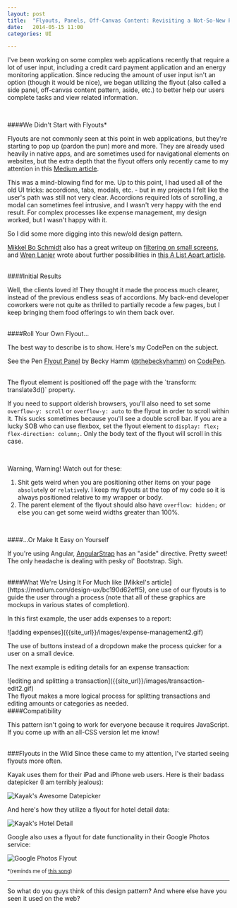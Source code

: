 ```yaml
---
layout: post
title:  "Flyouts, Panels, Off-Canvas Content: Revisiting a Not-So-New Pattern"
date:   2014-05-15 11:00 
categories: UI  

---
```


I've been working on some complex web applications recently that require a lot of user input, including a credit card payment application and an energy monitoring application.  Since reducing the amount of user input isn't an option (though it would be nice), we began utilizing the flyout (also called a side panel, off-canvas content pattern, aside, etc.) to better help our users complete tasks and view related information.

<br />

####We Didn't Start with Flyouts* 

Flyouts are not commonly seen at this point in web applications, but they're starting to pop up (pardon the pun) more and more.  They are already used heavily in native apps, and are sometimes used for navigational elements on websites, but the extra depth that the flyout offers only recently came to my attention in this [Medium article](https://medium.com/design-ux/bc190d62eff5).

This was a mind-blowing find for me.  Up to this point, I had used all of the old UI tricks: accordions, tabs, modals, etc. - but in my projects I felt like the user's path was still not very clear.  Accordions required lots of scrolling, a modal can sometimes feel intrusive, and I wasn't very happy with the end result.  For complex processes like expense management, my design worked, but I wasn't happy with it.

So I did some more digging into this new/old design pattern.

[Mikkel Bo Schmidt](https://twitter.com/mibosc) also has a great writeup on [filtering on small screens](https://medium.com/mobile-first-responsive-design/bbd6c04f09e1), and [Wren Lanier](https://twitter.com/heywren) wrote about further possibilities in [this A List Apart article](http://alistapart.com/article/the-z-axis-designing-for-the-future).

<br />
####Initial Results

Well, the clients loved it!  They thought it made the process much clearer, instead of the previous endless seas of accordions.  My back-end developer coworkers were not quite as thrilled to partially recode a few pages, but I keep bringing them food offerings to win them back over.

<br />
####Roll Your Own Flyout...

The best way to describe is to show.  Here's my CodePen on the subject.

<p data-height="374" data-theme-id="0" data-slug-hash="jKypi" data-default-tab="result" class='codepen'>See the Pen <a href='http://codepen.io/thebeckyhamm/pen/jKypi/'>Flyout Panel</a> by Becky Hamm (<a href='http://codepen.io/thebeckyhamm'>@thebeckyhamm</a>) on <a href='http://codepen.io'>CodePen</a>.</p>
<script async src="//codepen.io/assets/embed/ei.js"></script>
<br>
The flyout element is positioned off the page with the `transform: translate3d()` property.  

If you need to support olderish browsers, you'll also need to set some `overflow-y: scroll` or `overflow-y: auto` to the flyout in order to scroll within it.  This sucks sometimes because you'll see a double scroll bar.  If you are a lucky SOB who can use flexbox, set the flyout element to `display: flex; flex-direction: column;`.  Only the body text of the flyout will scroll in this case.

<br>



Warning, Warning! Watch out for these:

1. Shit gets weird when you are positioning other items on your page `absolute`ly or `relative`ly.  I keep my flyouts at the top of my code so it is always positioned relative to my wrapper or body.
2. The parent element of the flyout should also have `overflow: hidden;` or else you can get some weird widths greater than 100%.


<br />

####...Or Make It Easy on Yourself

 If you're using Angular, [AngularStrap](http://mgcrea.github.io/angular-strap/##asides) has an "aside" directive.  Pretty sweet!  The only headache is dealing with pesky ol' Bootstrap.  Sigh.


 



<br>
####What We're Using It For
Much like [Mikkel's article](https://medium.com/design-ux/bc190d62eff5), one use of our flyouts is to guide the user through a process (note that all of these graphics are mockups in various states of completion).

In this first example, the user adds expenses to a report:
<div class="text-center">
![adding expenses]({{site_url}}/images/expense-management2.gif)
</div>

The use of buttons instead of a dropdown make the process quicker for a user on a small device.

The next example is editing details for an expense transaction:
<div class="text-center">
![editing and splitting a transaction]({{site_url}}/images/transaction-edit2.gif)
</div>
The flyout makes a more logical process for splitting transactions and editing amounts or categories as needed.

<br>
####Compatibility

This pattern isn't going to work for everyone because it requires JavaScript.  If you come up with an all-CSS version let me know! 

<br>
###Flyouts in the Wild
Since these came to my attention, I've started seeing flyouts more often.

Kayak uses them for their iPad and iPhone web users.  Here is their badass datepicker (I am terribly jealous):

![Kayak's Awesome Datepicker]({{site_url}}/images/kayak-flyout-calendar.jpg)

And here's how they utilize a flyout for hotel detail data:

![Kayak's Hotel Detail]({{site_url}}/images/kayak-flyout-detail.jpg)

Google also uses a flyout for date functionality in their Google Photos service:

![Google Photos Flyout]({{site_url}}/images/google-photos-flyout.jpg)


<small>*(reminds me of [this song](https://www.youtube.com/watch?v=eFTLKWw542g&feature=kp))</small>

***

So what do you guys think of this design pattern?  And where else have you seen it used on the web?





